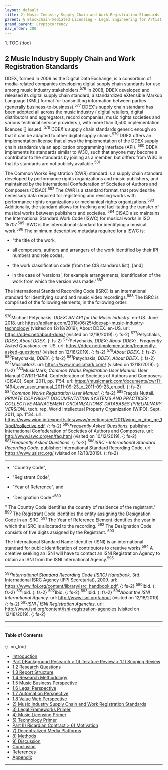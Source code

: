 ```yaml
---
layout: default
title: 2) Music Industry Supply Chain and Work Registration Standards    
parent: § Blockchain-mediated Licensing - Legal Engineering for Artist Empowerment  
grand_parent: Cryptocurrency 
nav_order: 200 
---
```

<style>
.dont-break-out {
  /* These are technically the same, but use both */
  overflow-wrap: break-word;
  word-wrap: break-word;

  -ms-word-break: break-all;
  /* This is the dangerous one in WebKit, as it breaks things wherever */
  word-break: break-all;
  /* Instead use this non-standard one: */
  word-break: break-word;
}

.youtube-container {
    position: relative;
    width: 100%;
    height: 0;
    padding-bottom: 56.25%;
}
.youtube-video {
    position: absolute;
    top: 0;
    left: 0;
    width: 100%;
    height: 100%;
}

</style>

<div class="dont-break-out" markdown="1">
1. TOC
{:toc}

## 2 Music Industry Supply Chain and Work Registration Standards
DDEX, formed in 2006 as the  Digital Data Exchange,  is a consortium of media-related companies developing digital supply chain standards for use among music industry stakeholders.<sup>576</sup> In 2008, DDEX developed and released its digital supply chain standard, a standardized eXtensible Markup Language (XML) format for transmitting information between parties (generally business-to-business).<sup>577</sup> DDEX's supply chain standard has been adopted all across the music industry ( digital retailers, digital distributors and aggregators, record companies, music rights societies and various technical service providers ), with  more than 3,500 implementation licences [] issued. <sup>578</sup> DDEX's supply chain standards generic enough so that it can be adapted to other digital supply chains.<sup>579</sup> DDEX offers an implementation license that allows the implementation of the DDEX supply chain standards via an application programming interface (API). <sup>580</sup> DDEX implements its standards similar to W3C, such that anyone may become a contributor to the standards by joining as a member, but differs from W3C in that its standards are not publicly available.<sup>581</sup>

The Common Works Registration (CWR) standard is a supply chain standard developed by performance rights organizations and music publishers, and maintained by the International Confederation of Societies of Authors and Composers (CISAC).<sup>582</sup> The CWR is a standard format, that provides the necessary data required for registering and revising works with performance rights organizations or mechanical rights organizations.<sup>583</sup> Additionally, the standard allows for tracking and facilitating the transfer of musical works  between publishers and societies. <sup>584</sup> CISAC also maintains the International Standard Work Code (ISWC) for musical works in ISO 15707.<sup>585</sup> ISWC is the international standard for identifying a musical work.<sup>586</sup> The minimum descriptive metadata required for a ISWC is:

- "the title of the work,

- all composers, authors and arrangers of the work identified by their IPI numbers and role codes,

- the work classification code (from the CIS standards list), [and]

- in the case of 'versions', for example arrangements, identification of the work from which the version was made."<sup>587</sup>

The International Standard Recording Code (ISRC) is an international standard for identifying sound and music video recordings.<sup>588</sup> The ISRC is comprised of the following elements, in the following order:

***
<sup>576</sup>Michael Petychakis. *DDEX: AN API for the Music Industry*. en-US. June 2018. url: https://apilama.com/2018/06/25/ddexapi-music-industry-technology/ (visited on 12/18/2019); About DDEX. en-US. url: https://ddex.net/about-ddex/ (visited on 12/18/2019).
{: fs-2}
<sup>577</sup>Petychakis, *DDEX; About DDEX.*
{: fs-2}
<sup>578</sup>Petychakis, *DDEX; About DDEX;* . *Frequently Asked Questions*. en-US. url: https://ddex.net/implementation/frequently-asked-questions/ (visited on 12/18/2019).
{: fs-2}
<sup>579</sup>*About DDEX.*
{: fs-2}
<sup>580</sup>Petychakis, *DDEX.*
{: fs-2}
<sup>581</sup>Petychakis, *DDEX; About DDEX.*
{: fs-2}
<sup>582</sup>*MusicMark*. url: https://www.musicmark.com/ (visited on 12/18/2019).
{: fs-2}
<sup>583</sup>MusicMark; *Common Works Registration User Manual.* User Manual CWR11-1494. Confederation of Societies of Authors and Composers (CISAC), Sept. 2011, pp. 1"54. url: https://musicmark.com/documents/cwr11-1494_cwr_user_manual_2011-09-23_e_2011-09-23_en.pdf.
{: fs-2}
<sup>584</sup>C*ommon Works Registration User Manual.*
{: fs-2}
<sup>585</sup>Fraçois Nuttall. *PRIVATE COPYRIGHT DOCUMENTATION SYSTEMS AND PRACTICES: COLLECTIVE MANAGEMENT ORGANIZATIONS' DATABASES (PRELIMINARY VERSION)*. tech. rep. World Intellectual Property Organization (WIPO), Sept. 2011, pp. 1"34. url: https://www.wipo.int/export/sites/www/meetings/en/2011/wipo_cr_doc_ge_11/pdf/collective.pdf.
{: fs-2}
<sup>586</sup>*Frequently Asked Questions.* publisher: International Confederation of Societies of Authors and Composers. url: http://www.iswc.org/en/faq.html (visited on 10/12/2019).
{: fs-2}
<sup>587</sup>*Frequently Asked Questions.*
{: fs-2}
<sup>588</sup>*ISRC - International Standard Recording Code.* publisher: International Standard Recording Code. url: https://www.usisrc.org/ (visited on 12/18/2019).
{: fs-2}
***

- "Country Code",

- "Registrant Code",

- "Year of Reference", and

- "Designation Code."<sup>589</sup>

" The Country Code identifies the country of residence of the registrant." <sup>590</sup>  The Registrant Code identifies the entity assigning the Designation Code in an ISRC. <sup>591</sup>  The Year of Reference Element identifies the year in which the ISRC is allocated to the recording. <sup>592</sup>  The Designation Code consists of five digits assigned by the Registrant. <sup>593</sup>
 
 The International Standard Name Identifier (ISNI) is an international standard for public identification of contributors to creative works.<sup>594</sup> A creative seeking an ISNI will have to contact an ISNI Registration Agency to obtain an ISNI from the ISNI International Agency.<sup>595</sup>
 
 ***
<sup>589</sup>*International Standard Recording Code (ISRC) Handbook*. 3rd. International ISRC Agency (IFPI Secretariat), 2009. url: https://www.ifpi.org/content/library/isrc_handbook.pdf.
{: fs-2}
<sup>590</sup>Ibid.
{: fs-2}
<sup>591</sup>Ibid.
{: fs-2}
<sup>592</sup>Ibid.
{: fs-2}
<sup>593</sup>Ibid.
{: fs-2}
<sup>594</sup>*About the ISNI International Agency.* url: http://www.isni.org/about (visited on 12/18/2019).
{: fs-2}
<sup>595</sup>*ISNI | ISNI Registration Agencies*. url: http://www.isni.org/content/isni-registration-agencies (visited on 12/18/2019).
{: fs-2}
***

***

#### Table of Contents
{: .no_toc}


<ul><li> <a href="http://localhost:4000/docs/cryptocurrency/blockchain-mediated-licensing-1/">Introduction</a></li><li> <a href="http://localhost:4000/docs/cryptocurrency/blockchain-mediated-licensing-2/">Part I)Background Research &gt; 1)Literature Review &gt; 1.1) Scoping Review</a></li><li> <a href="http://localhost:4000/docs/cryptocurrency/blockchain-mediated-licensing-3/">1.2 Research Questions</a></li><li> <a href="http://localhost:4000/docs/cryptocurrency/blockchain-mediated-licensing-4/">1.3 Report Structure</a></li><li> <a href="http://localhost:4000/docs/cryptocurrency/blockchain-mediated-licensing-5/">1.4 Research Methodology</a></li><li> <a href="http://localhost:4000/docs/cryptocurrency/blockchain-mediated-licensing-6/">1.5 Music Business Perspective</a></li><li> <a href="http://localhost:4000/docs/cryptocurrency/blockchain-mediated-licensing-7/">1.6 Legal Perspective</a></li><li> <a href="http://localhost:4000/docs/cryptocurrency/blockchain-mediated-licensing-8/">1.7 Automation Perspective</a></li><li> <a href="http://localhost:4000/docs/cryptocurrency/blockchain-mediated-licensing-9/">1.8 Value Web Perspective</a></li><li> <a href="http://localhost:4000/docs/cryptocurrency/blockchain-mediated-licensing-20/">2) Music Industry Supply Chain and Work Registration Standards</a></li><li> <a href="http://localhost:4000/docs/cryptocurrency/blockchain-mediated-licensing-30/">3) Legal Frameworks Primer</a></li><li> <a href="http://localhost:4000/docs/cryptocurrency/blockchain-mediated-licensing-40/">4) Music Licensing Primer</a></li><li> <a href="http://localhost:4000/docs/cryptocurrency/blockchain-mediated-licensing-50/">5) Technology Primer</a></li><li> <a href="http://localhost:4000/docs/cryptocurrency/blockchain-mediated-licensing-60/">Part II) Ricardian Contract &gt; 6) Motivation</a></li><li> <a href="http://localhost:4000/docs/cryptocurrency/blockchain-mediated-licensing-70/">7) Decentralized Media Platforms</a></li><li> <a href="http://localhost:4000/docs/cryptocurrency/blockchain-mediated-licensing-80/">8) Methods</a></li><li> <a href="http://localhost:4000/docs/cryptocurrency/blockchain-mediated-licensing-90/">9) Discussion</a></li><li> <a href="http://localhost:4000/docs/cryptocurrency/blockchain-mediated-licensing-100/">Conclusion</a></li><li> <a href="http://localhost:4000/docs/cryptocurrency/blockchain-mediated-licensing-110/">References</a></li><li> <a href="http://localhost:4000/docs/cryptocurrency/blockchain-mediated-licensing-120/">Appendix</a></li></ul>

***

</div>
